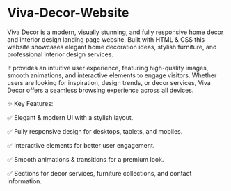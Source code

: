 # Viva-Decor-Website
Viva Decor is a modern, visually stunning, and fully responsive home decor and interior design landing page website. Built with HTML & CSS this website showcases elegant home decoration ideas, stylish furniture, and professional interior design services.

It provides an intuitive user experience, featuring high-quality images, smooth animations, and interactive elements to engage visitors. Whether users are looking for inspiration, design trends, or decor services, Viva Decor offers a seamless browsing experience across all devices.

✨ Key Features:

✅ Elegant & modern UI with a stylish layout.

✅ Fully responsive design for desktops, tablets, and mobiles.

✅ Interactive elements for better user engagement.

✅ Smooth animations & transitions for a premium look.

✅ Sections for decor services, furniture collections, and contact information.
